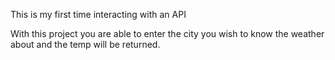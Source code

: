 This is my first time interacting with an API

With this project you are able to enter the city you wish to know the weather about and the temp will be returned.